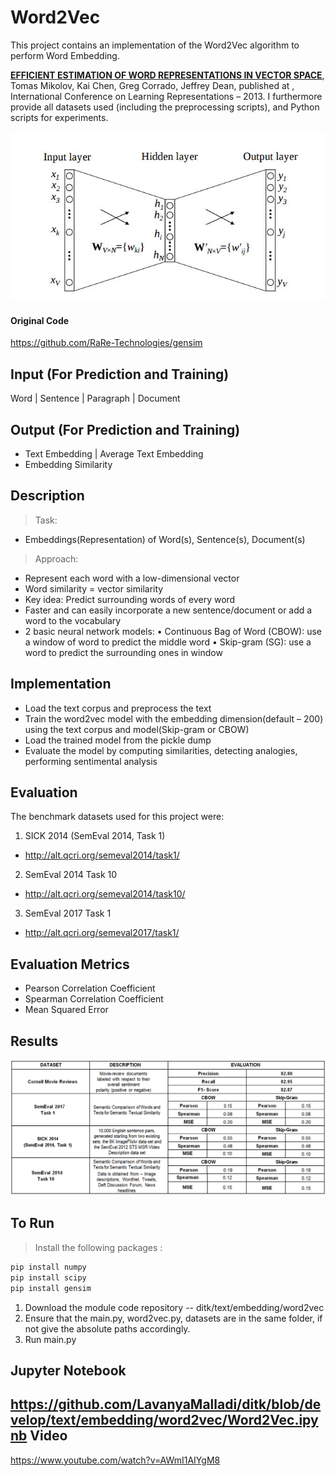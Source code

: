 # Word2Vec
This project contains an implementation of the Word2Vec algorithm to perform Word Embedding.

[**EFFICIENT ESTIMATION OF WORD REPRESENTATIONS IN VECTOR SPACE**](https://arxiv.org/pdf/1301.3781.pdf), Tomas Mikolov, Kai Chen, Greg Corrado, Jeffrey Dean, published at , International Conference on Learning Representations – 2013. I furthermore provide all datasets used (including the preprocessing scripts), and Python scripts for experiments.

<img src="./word2vec_architecture_1.png"/> 


#### Original Code

https://github.com/RaRe-Technologies/gensim

Input (For Prediction and Training)
------------------------------------
Word | Sentence | Paragraph | Document

Output (For Prediction and Training)
-------------------------------------
- Text Embedding | Average Text Embedding
- Embedding Similarity

Description
-------------------------------------

>Task: 
- Embeddings(Representation) of Word(s), Sentence(s), Document(s)


>Approach:
-	Represent each word with a low-dimensional vector
-	Word similarity = vector similarity
-	Key idea: Predict surrounding words of every word
-	Faster and can easily incorporate a new sentence/document or add a word to the vocabulary
-	2 basic neural network models:
•	Continuous Bag of Word (CBOW): use a window of word to predict the middle word
•	Skip-gram (SG): use a word to predict the surrounding ones in window 


Implementation
-------------------------------------
-	Load the text corpus and preprocess the text
-	Train the word2vec model with the embedding dimension(default – 200) using the text corpus and model(Skip-gram or CBOW)
-	Load the trained model from the pickle dump
-	Evaluate the model by computing similarities, detecting analogies, performing sentimental analysis




Evaluation
-------------------------------------

The benchmark datasets used for this project were:

1. SICK 2014 (SemEval 2014, Task 1)
 - http://alt.qcri.org/semeval2014/task1/
2. SemEval 2014 Task 10
 - http://alt.qcri.org/semeval2014/task10/
3. SemEval 2017 Task 1
 - http://alt.qcri.org/semeval2017/task1/

Evaluation Metrics
-------------------------------------
- Pearson Correlation Coefficient
- Spearman Correlation Coefficient
- Mean Squared Error


Results
-------------------------------------
<img src="word2vec_evaluation.png"/> 

To Run
-------------------------------------

> Install the following packages : 
```sh
pip install numpy
pip install scipy
pip install gensim
```

1) Download the module code repository -- ditk/text/embedding/word2vec
2) Ensure that the main.py, word2vec.py, datasets are in the same folder, if not give the absolute paths accordingly.
3) Run main.py

Jupyter Notebook
-------------------------------------
https://github.com/LavanyaMalladi/ditk/blob/develop/text/embedding/word2vec/Word2Vec.ipynb
Video
-------------------------------------
https://www.youtube.com/watch?v=AWmI1AIYgM8
